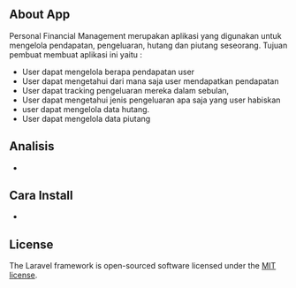 
## About App

Personal Financial Management merupakan aplikasi yang digunakan untuk mengelola pendapatan, pengeluaran, hutang dan piutang seseorang. Tujuan pembuat membuat aplikasi ini yaitu :

  - User dapat mengelola berapa pendapatan user
  - User dapat mengetahui dari mana saja user mendapatkan pendapatan
  - User dapat tracking pengeluaran mereka dalam sebulan,
  - User dapat mengetahui jenis pengeluaran apa saja yang user habiskan
  - user dapat mengelola data hutang.
  - User dapat mengelola data piutang

## Analisis

-

## Cara Install

-

## License

The Laravel framework is open-sourced software licensed under the [MIT license](https://opensource.org/licenses/MIT).
